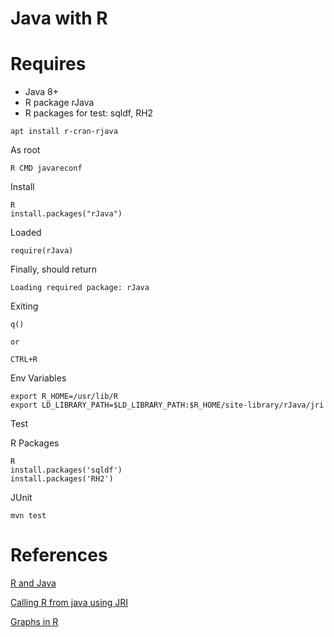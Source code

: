 # Java with R


# Requires

* Java 8+
* R package rJava
* R packages for test: sqldf, RH2

```
apt install r-cran-rjava
```

As root

```
R CMD javareconf
```

Install

```
R
install.packages("rJava")
```

Loaded

```
require(rJava)
```

Finally, should return

```
Loading required package: rJava
```

Exiting

```
q()

or

CTRL+R
```

Env Variables

```
export R_HOME=/usr/lib/R
export LD_LIBRARY_PATH=$LD_LIBRARY_PATH:$R_HOME/site-library/rJava/jri
```


Test


R Packages

```
R
install.packages('sqldf')
install.packages('RH2')
```

JUnit

```
mvn test
```

# References

[R and Java](https://www.slideshare.net/rcuprak/r-and-javav12)

[Calling R from java using JRI](http://www.cnblogs.com/mavlarn/archive/2012/12/24/2831688.html)

[Graphs in R](https://www.harding.edu/fmccown/r/)
